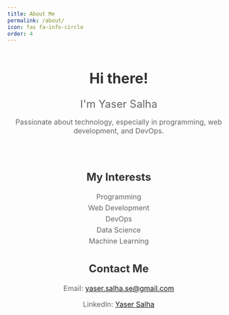 ```yaml
---
title: About Me
permalink: /about/
icon: fas fa-info-circle
order: 4
---
```


<div class="about-container">
    <div class="about-intro">
        <h1 class="about-heading">Hi there!</h1>
        <p class="about-name">I'm Yaser Salha</p>
        <p class="about-description">Passionate about technology, especially in programming, web development, and DevOps.</p>
    </div>
    <div class="about-interests">
        <h2 class="about-subheading">My Interests</h2>
        <ul class="about-list">
            <li class="about-item">Programming</li>
            <li class="about-item">Web Development</li>
            <li class="about-item">DevOps</li>
            <li class="about-item">Data Science</li>
            <li class="about-item">Machine Learning</li>
        </ul>
    </div>
    <div class="about-contact">
        <h2 class="about-subheading">Contact Me</h2>
        <p class="about-email">Email: <a href="mailto:yaser.salha.se@gmail.com">yaser.salha.se@gmail.com</a></p>
        <p class="about-linkedin">LinkedIn: <a href="https://www.linkedin.com/in/yaser-salha-95648513/">Yaser Salha</a></p>
    </div>
</div>

<style>
    .about-container {
        display: flex;
        flex-direction: column;
        align-items: center;
        justify-content: center;
        text-align: center;
    }

    .about-intro {
        margin-bottom: 30px;
    }

    .about-heading {
        font-size: 2rem;
        color: #333;
    }

    .about-name {
        font-size: 1.5rem;
        color: #666;
        margin-bottom: 10px;
    }

    .about-description {
        font-size: 1rem;
        color: #666;
    }

    .about-subheading {
        font-size: 1.5rem;
        color: #333;
        margin-bottom: 20px;
    }

    .about-list {
        list-style-type: none;
        padding: 0;
        margin: 0;
    }

    .about-item {
        font-size: 1rem;
        color: #666;
        margin-bottom: 5px;
    }

    .about-email,
    .about-linkedin {
        font-size: 1rem;
        color: #666;
        margin-bottom: 5px;
    }
</style>
